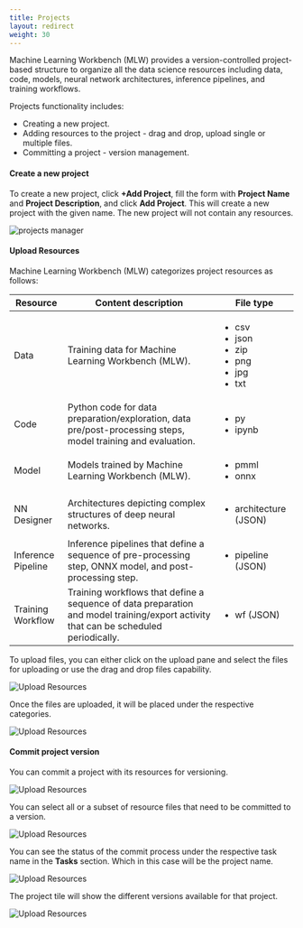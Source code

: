 ```yaml
---
title: Projects
layout: redirect
weight: 30
---
```


Machine Learning Workbench (MLW) provides a version-controlled project-based structure to organize all the data science resources including data, code, models, neural network architectures, inference pipelines, and training workflows.

Projects functionality includes:

* Creating a new project.
* Adding resources to the project - drag and drop, upload single or multiple files.
* Committing a project - version management.

#### Create a new project

To create a new project, click **+Add Project**, fill the form with **Project Name** and **Project Description**, and click **Add Project**. This will create a new project with the given name. The new project will not contain any resources.

![projects manager](/images/zementis/mlw-app-add-project.png)

#### Upload Resources

<!-- ![Resources](/images/zementis/mlw-app-project-home.png) -->

Machine Learning Workbench (MLW) categorizes project resources as follows:

| Resource | Content description | File type |
|-----     |-----        |-----      |
| Data | Training data for Machine Learning Workbench (MLW). | <ul><li>csv</li><li>json</li><li>zip</li><li>png</li><li>jpg</li><li>txt</li></ul> |
| Code | Python code for data preparation/exploration, data pre/post-processing steps, model training and evaluation. | <ul><li>py</li><li>ipynb</li></ul> |
| Model | Models trained by Machine Learning Workbench (MLW). | <ul><li>pmml</li><li>onnx</li></ul> |
| NN Designer | Architectures depicting complex structures of deep neural networks. | <ul><li>architecture (JSON)</li></ul> |
| Inference Pipeline | Inference pipelines that define a sequence of pre-processing step, ONNX model, and post-processing step. | <ul><li>pipeline (JSON)</li></ul> |
| Training Workflow | Training workflows that define a sequence of data preparation and model training/export activity that can be scheduled periodically. | <ul><li>wf (JSON)</li></ul> |

To upload files, you can either click on the upload pane and select the files for uploading or use the drag and drop files capability.

![Upload Resources](/images/zementis/mlw-app-upload-resources.png)

Once the files are uploaded, it will be placed under the respective categories.

![Upload Resources](/images/zementis/mlw-app-upload-complete.png)

#### Commit project version

You can commit a project with its resources for versioning.

![Upload Resources](/images/zementis/mlw-app-project-commit.png)

You can select all or a subset of resource files that need to be committed to a version.

![Upload Resources](/images/zementis/mlw-app-project-commit-select.png)

You can see the status of the commit process under the respective task name in the **Tasks** section. Which in this case will be the project name.

![Upload Resources](/images/zementis/mlw-app-project-commited.png)

The project tile will show the different versions available for that project.

![Upload Resources](/images/zementis/mlw-app-project-version.png)
